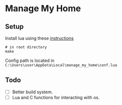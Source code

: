 # Manage My Home
## Setup
Install lua using these [instructions](http://lua-users.org/wiki/BuildingLuaInWindowsForNewbies)

```
# in root directory
make
```
Config path is located in `C:\Users\user\AppData\Local\manage_my_home\conf.lua`


## Todo
- [ ] Better build system.
- [ ] Lua and C functions for interacting with os.
